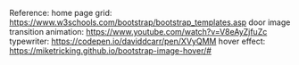 Reference: 
home page grid: https://www.w3schools.com/bootstrap/bootstrap_templates.asp
door image transition animation: https://www.youtube.com/watch?v=V8eAyZjfuZc
typewriter: https://codepen.io/daviddcarr/pen/XVyQMM
hover effect: https://miketricking.github.io/bootstrap-image-hover/#